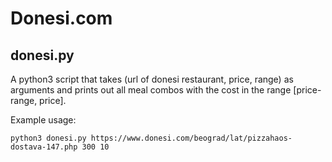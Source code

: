 # Donesi.com
## donesi.py

A python3 script that takes (url of donesi restaurant, price, range) as arguments and prints out all meal combos with the cost in the range [price-range, price].

Example usage:
```
python3 donesi.py https://www.donesi.com/beograd/lat/pizzahaos-dostava-147.php 300 10 
```

